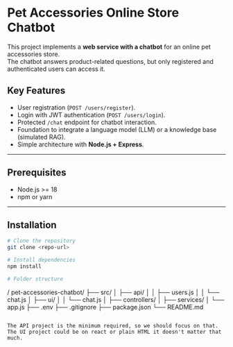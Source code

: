 # Pet Accessories Online Store Chatbot

This project implements a **web service with a chatbot** for an online pet accessories store.  
The chatbot answers product-related questions, but only registered and authenticated users can access it.

## **Key Features**

- User registration (`POST /users/register`).
- Login with JWT authentication (`POST /users/login`).
- Protected `/chat` endpoint for chatbot interaction.
- Foundation to integrate a language model (LLM) or a knowledge base (simulated RAG).
- Simple architecture with **Node.js + Express**.

---

## **Prerequisites**

- Node.js >= 18
- npm or yarn

---

## **Installation**

```bash
# Clone the repository
git clone <repo-url>

# Install dependencies
npm install

# Folder structure
```
/
  pet-accessories-chatbot/
├── src/
│   ├── api/
│   │   ├── users.js
│   │   └── chat.js
│   ├── ui/
│   │   └── chat.js
│   ├── controllers/
│   ├── services/
│   └── app.js
├── .env
├── .gitignore
├── package.json
└── README.md
```

The API project is the minimum required, so we should focus on that. The UI project could be on react or plain HTML it doesn't matter that much.


